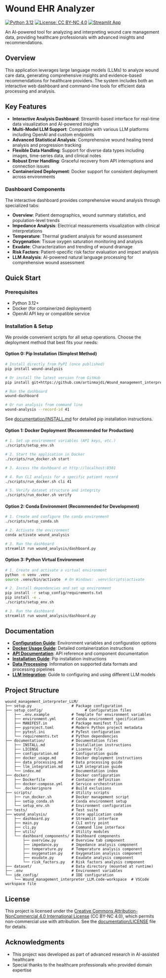 # Wound EHR Analyzer

[![Python 3.12](https://img.shields.io/badge/python-3.12-blue.svg)](https://www.python.org/downloads/release/python-3120/)
[![License: CC BY-NC 4.0](https://img.shields.io/badge/License-CC%20BY--NC%204.0-lightgrey.svg)](https://creativecommons.org/licenses/by-nc/4.0/)
[![Streamlit App](https://static.streamlit.io/badges/streamlit_badge_black_white.svg)](https://wound-analysis7.streamlit.app/)

An AI-powered tool for analyzing and interpreting wound care management data, providing healthcare professionals with advanced insights and recommendations.

<!-- [📚 View Full Documentation](docs/index.md) -->

## Overview

This application leverages large language models (LLMs) to analyze wound care data, generating comprehensive insights and evidence-based recommendations for healthcare providers. The system includes both an interactive web dashboard and command-line tools for efficient data processing and analysis.

## Key Features

- **Interactive Analysis Dashboard**: Streamlit-based interface for real-time data visualization and AI-powered insights
- **Multi-Model LLM Support**: Compatible with various LLM platforms including OpenAI and custom endpoints
- **Advanced Statistical Analysis**: Comprehensive wound healing trend analysis and progression tracking
- **Flexible Data Handling**: Support for diverse data types including images, time-series data, and clinical notes
- **Robust Error Handling**: Graceful recovery from API interruptions and connection issues
- **Containerized Deployment**: Docker support for consistent deployment across environments

### Dashboard Components

The interactive dashboard provides comprehensive wound analysis through specialized tabs:

- **Overview**: Patient demographics, wound summary statistics, and population-level trends
- **Impedance Analysis**: Electrical measurements visualization with clinical interpretations
- **Temperature**: Thermal gradient analysis for wound assessment
- **Oxygenation**: Tissue oxygen saturation monitoring and analysis
- **Exudate**: Characterization and trending of wound drainage
- **Risk Factors**: Patient-specific risk factor evaluation and impact analysis
- **LLM Analysis**: AI-powered natural language processing for comprehensive wound assessment

## Quick Start

### Prerequisites

- Python 3.12+
- Docker (for containerized deployment)
- OpenAI API key or compatible service

### Installation & Setup

We provide convenient scripts for all setup operations. Choose the deployment method that best fits your needs:

#### Option 0: Pip Installation (Simplest Method)

```bash
# Install directly from PyPI (once published)
pip install wound-analysis

# Or install the latest version from GitHub
pip install git+https://github.com/artinmajdi/Wound_management_interpreter_LLM.git

# Run the dashboard
wound-dashboard

# Or run analysis from command line
wound-analysis --record-id 41
```

See [documentation/INSTALL.md](documentation/INSTALL.md) for detailed pip installation instructions.

#### Option 1: Docker Deployment (Recommended for Production)

```bash
# 1. Set up environment variables (API keys, etc.)
./scripts/setup_env.sh

# 2. Start the application in Docker
./scripts/run_docker.sh start

# 3. Access the dashboard at http://localhost:8501

# 4. Run CLI analysis for a specific patient record
./scripts/run_docker.sh cli 41

# 5. Verify dataset structure and integrity
./scripts/run_docker.sh verify
```

#### Option 2: Conda Environment (Recommended for Development)

```bash
# 1. Create and configure the conda environment
./scripts/setup_conda.sh

# 2. Activate the environment
conda activate wound_analysis

# 3. Run the dashboard
streamlit run wound_analysis/dashboard.py
```

#### Option 3: Python Virtual Environment

```bash
# 1. Create and activate a virtual environment
python -m venv .venv
source .venv/bin/activate  # On Windows: .venv\Scripts\activate

# 2. Install dependencies and set up environment
pip install -r setup_config/requirements.txt
pip install -e .
./scripts/setup_env.sh

# 3. Run the dashboard
streamlit run wound_analysis/dashboard.py
```

## Documentation

- [**Configuration Guide**](documentation/configuration.md): Environment variables and configuration options
- [**Docker Usage Guide**](documentation/docker_usage.md): Detailed containerization instructions
- [**API Documentation**](documentation/index.md): API reference and component documentation
- [**Installation Guide**](documentation/INSTALL.md): Pip installation instructions
- [**Data Processing**](documentation/data_processing.md): Information on supported data formats and processing pipelines
- [**LLM Integration**](documentation/llm_integration.md): Guide to configuring and using different LLM models

## Project Structure

```
wound_management_interpreter_LLM/
├── setup.py                  # Package configuration
├── setup_config/                   # Configuration files
│   ├── .env.example          # Template for environment variables
│   ├── environment.yml       # Conda environment specification
│   ├── MANIFEST.in           # Package manifest file
│   ├── pyproject.toml        # Modern Python project metadata
│   ├── pytest.ini            # PyTest configuration
│   └── requirements.txt      # Python dependencies
├── documentation/            # Documentation files
│   ├── INSTALL.md            # Installation instructions
│   ├── LICENSE               # License file
│   ├── configuration.md      # Configuration guide
│   ├── docker_usage.md       # Docker deployment instructions
│   ├── data_processing.md    # Data processing guide
│   ├── llm_integration.md    # LLM integration guide
│   └── index.md              # Documentation index
├── docker/                   # Docker configuration
│   ├── Dockerfile            # Container definition
│   ├── docker-compose.yml    # Service orchestration
│   └── .dockerignore         # Build exclusions
├── scripts/                  # Utility scripts
│   ├── run_docker.sh         # Docker management script
│   ├── setup_conda.sh        # Conda environment setup
│   └── setup_env.sh          # Environment configuration
├── tests/                    # Test suite
├── wound_analysis/           # Core application code
│   ├── dashboard.py          # Streamlit interface
│   ├── main.py               # CLI entry point
│   ├── cli.py                # Command line interface
│   ├── utils/                # Utility modules
│   └── dashboard_components/ # Dashboard components
│       ├── overview.py       # Overview tab component
│       ├── impedance.py      # Impedance analysis component
│       ├── temperature.py    # Temperature analysis component
│       ├── oxygenation.py    # Oxygenation analysis component
│       ├── exudate.py        # Exudate analysis component
│       └── risk_factors.py   # Risk factors analysis component
├── dataset/                  # Data directory (mounted at runtime)
├── .env                      # Environment variables
└── ide_config/               # IDE configuration
    └── Wound_management_interpreter_LLM.code-workspace  # VSCode workspace file
```

## License

This project is licensed under the [Creative Commons Attribution-NonCommercial 4.0 International License](https://creativecommons.org/licenses/by-nc/4.0/) (CC BY-NC 4.0), which permits non-commercial use with attribution. See the [documentation/LICENSE](documentation/LICENSE) file for details.

## Acknowledgments

- This project was developed as part of advanced research in AI-assisted healthcare
- Special thanks to the healthcare professionals who provided domain expertise
